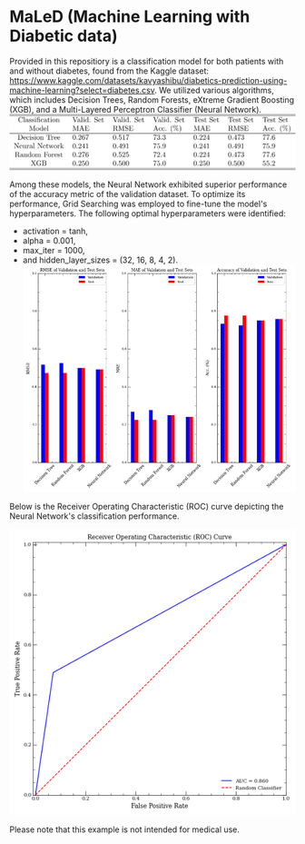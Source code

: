 # MaLeD (Machine Learning with Diabetic data)

Provided in this repositiory is a classification model for both patients with and without diabetes, found from the Kaggle dataset: https://www.kaggle.com/datasets/kavyashibu/diabetics-prediction-using-machine-learning?select=diabetes.csv.  We utilized various algorithms, which includes Decision Trees, Random Forests, eXtreme Gradient Boosting (XGB), and a Multi-Layered Perceptron Classifier (Neural Network). 
![](diabetic_data/data/table_maled.png)

Among these models, the Neural Network exhibited superior performance of the accuracy metric of the validation dataset. To optimize its performance, Grid Searching was employed to fine-tune the model's hyperparameters. The following optimal hyperparameters were identified:
* activation = tanh,
* alpha = 0.001,
* max_iter = 1000,
* and hidden_layer_sizes = (32, 16, 8, 4, 2).
![](diabetic_data/data/metrics.png)

Below is the Receiver Operating Characteristic (ROC) curve depicting the Neural Network's classification performance. 

![](diabetic_data/data/roc_plot.png)

Please note that this example is not intended for medical use.
